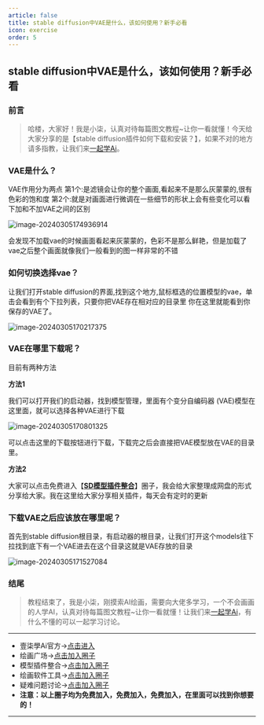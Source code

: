 ```yaml
---
article: false
title: stable diffusion中VAE是什么，该如何使用？新手必看
icon: exercise
order: 5
---
```


## stable diffusion中VAE是什么，该如何使用？新手必看

### 前言

> 哈楼，大家好！我是小柒，认真对待每篇图文教程~让你一看就懂！今天给大家分享的是【stable diffusion插件如何下载和安装？】，如果不对的地方请多指教，让我们来[一起学Ai](https://17xueai.top/)。

### VAE是什么？

VAE作用分为两点
第1个:是滤镜会让你的整个画面,看起来不是那么灰蒙蒙的,很有色彩的饱和度
第2个:就是对画面进行微调在一些细节的形状上会有些变化可以看下加和不加VAE之间的区别

![image-20240305174936914](https://img.17xueai.top/typora/imager/202403122130843.webp)

会发现不加载vae的时候画面看起来灰蒙蒙的，色彩不是那么鲜艳，但是加载了vae之后整个画面就像我们一般看到的图一样非常的不错

### 如何切换选择vae？

让我们打开stable diffusion的界面,找到这个地方,鼠标框选的位置模型的vae，单击会看到有个下拉列表，只要你把VAE存在相对应的目录里
你在这里就能看到你保存的VAE了。

![image-20240305170217375](https://img.17xueai.top/typora/imager/202403122130303.webp)

### VAE在哪里下载呢？

目前有两种方法

**方法1**

我们可以打开我们的启动器，找到模型管理，里面有个变分自编码器 (VAE)模型在这里面，就可以选择各种VAE进行下载

![image-20240305170801325](https://img.17xueai.top/typora/imager/202403122130744.webp)

可以点击这里的下载按钮进行下载，下载完之后会直接把VAE模型放在VAE的目录里。

**方法2**

大家可以点击免费进入【**[SD模型插件整合](https://17xueai.top/circle/sdmodels)**】圈子，我会给大家整理成网盘的形式分享给大家。我在这里给大家分享相关插件，每天会有定时的更新

### 下载VAE之后应该放在哪里呢？

首先到stable diffusion根目录，有启动器的根目录，让我们打开这个models往下拉找到底下有一个VAE进去在这个目录这就是VAE存放的目录

![image-20240305171527084](https://img.17xueai.top/typora/imager/202403122130107.webp)

### 结尾

> 教程结束了，我是小柒，刚摸索AI绘画，需要向大佬多学习，一个不会画画的人学AI，认真对待每篇图文教程~让你一看就懂！让我们来[一起学Ai](https://17xueai.top/)，有什么不懂的可以一起学习讨论。

<hr>

- 壹柒學Ai官方→[点击进入](https://17xueai.top/)
- 绘画广场→[点击加入圈子](https://17xueai.top/circle/square)
- 模型插件整合→[点击加入圈子](https://17xueai.top/circle/sdmodels)
- 绘画软件工具→[点击加入圈子](https://17xueai.top/circle/software)
- 疑难问题讨论→[点击加入圈子](https://17xueai.top/circle/questions)
- **注意：以上圈子均为免费加入，免费加入，免费加入，在里面可以找到你想要的！**

****



